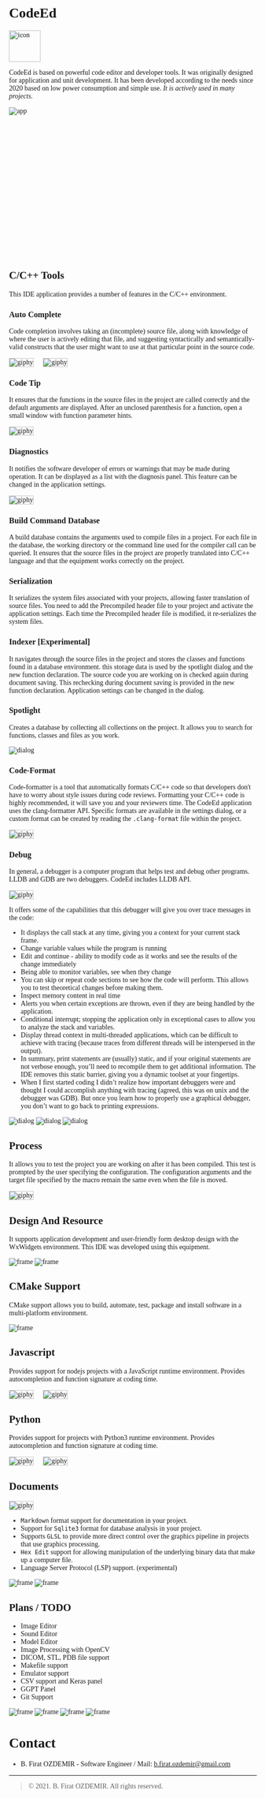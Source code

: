 <link rel="stylesheet" type="text/css" href="https://fonts.googleapis.com/css?family=Ubuntu:regular,bold&subset=Latin">
<style>
	* {
		font-family: Ubuntu, "times new roman", times, roman, serif;
	}
	img[alt='icon'] { width: 64px; height: 64px; }
	img[alt='app'] { min-height: 300px; }
	img[alt='giphy'] {
		max-height: 220px;
		display: inline-block;
		margin-right: 16px;
		border: 1px solid #c4c4c4;
	}
	img[alt='dialog'] {
		max-height: 200px;
	}
	img[alt='frame'] {
		max-height: 360px;
	}
</style>


# CodeEd

![icon](assets/codeed.png)

CodeEd is based on powerful code editor and developer tools. It was originally designed for application and unit development. It has been developed according to the needs since 2020 based on low power consumption and simple use. _It is actively used in many projects_.

![app](assets/code-main2.png)


## C/C++ Tools

This IDE application provides a number of features in the C/C++ environment.

### Auto Complete

Code completion involves taking an (incomplete) source file, along with knowledge of where the user is actively editing that file, and suggesting syntactically and semantically-valid constructs that the user might want to use at that particular point in the source code.


![giphy](assets/code-autocomplete1.gif)
![giphy](assets/code-autocomplete2.gif)


### Code Tip

It ensures that the functions in the source files in the project are called correctly and the default arguments are displayed. After an unclosed parenthesis for a function, open a small window with function parameter hints.

![giphy](assets/code-calltip1.gif)

### Diagnostics

It notifies the software developer of errors or warnings that may be made during operation. It can be displayed as a list with the diagnosis panel. This feature can be changed in the application settings.

![giphy](assets/code-diagnostic1.gif)

### Build Command Database

A build database contains the arguments used to compile files in a project. For each file in the database, the working directory or the command line used for the compiler call can be queried. It ensures that the source files in the project are properly translated into C/C++ language and that the equipment works correctly on the project.

### Serialization

It serializes the system files associated with your projects, allowing faster translation of source files. You need to add the Precompiled header file to your project and activate the application settings. Each time the Precompiled header file is modified, it re-serializes the system files.

### Indexer [Experimental]

It navigates through the source files in the project and stores the classes and functions found in a database environment. this storage data is used by the spotlight dialog and the new function declaration. The source code you are working on is checked again during document saving. This rechecking during document saving is provided in the new function declaration. Application settings can be changed in the dialog.

### Spotlight

Creates a database by collecting all collections on the project. It allows you to search for functions, classes and files as you work.

![dialog](assets/code-spotlight.png)

### Code-Format

Code-formatter is a tool that automatically formats C/C++ code so that developers don't have to worry about style issues during code reviews. Formatting your C/C++ code is highly recommended, it will save you and your reviewers time. The CodeEd application uses the clang-formatter API. Specific formats are available in the settings dialog, or a custom format can be created by reading the `.clang-format` file within the project.

![giphy](assets/code-format.gif)

### Debug

In general, a debugger is a computer program that helps test and debug other programs. LLDB and GDB are two debuggers. CodeEd includes LLDB API.

![giphy](assets/code-debug.gif)


It offers some of the capabilities that this debugger will give you over trace messages in the code:

* It displays the call stack at any time, giving you a context for your current stack frame.
* Change variable values while the program is running
* Edit and continue - ability to modify code as it works and see the results of the change immediately
* Being able to monitor variables, see when they change
* You can skip or repeat code sections to see how the code will perform. This allows you to test theoretical changes before making them.
* Inspect memory content in real time
* Alerts you when certain exceptions are thrown, even if they are being handled by the application.
* Conditional interrupt; stopping the application only in exceptional cases to allow you to analyze the stack and variables.
* Display thread context in multi-threaded applications, which can be difficult to achieve with tracing (because traces from different threads will be interspersed in the output).
* In summary, print statements are (usually) static, and if your original statements are not verbose enough, you’ll need to recompile them to get additional information. The IDE removes this static barrier, giving you a dynamic toolset at your fingertips.
* When I first started coding I didn’t realize how important debuggers were and thought I could accomplish anything with tracing (agreed, this was on unix and the debugger was GDB). But once you learn how to properly use a graphical debugger, you don’t want to go back to printing expressions.

![dialog](assets/code-debug2.png)
![dialog](assets/code-watch.png)
![dialog](assets/code-breakpoints.png)

## Process

It allows you to test the project you are working on after it has been compiled. This test is prompted by the user specifying the configuration. The configuration arguments and the target file specified by the macro remain the same even when the file is moved.

![giphy](assets/code-process.gif)


## Design And Resource

It supports application development and user-friendly form desktop design with the WxWidgets environment. This IDE was developed using this equipment.

![frame](assets/code-resource.png)
![frame](assets/code-design.png)

## CMake Support

CMake support allows you to build, automate, test, package and install software in a multi-platform environment.

![frame](assets/code-cmake.png)

## Javascript

Provides support for nodejs projects with a JavaScript runtime environment. Provides autocompletion and function signature at coding time.

![giphy](assets/code-node-autocompletion.gif)
![giphy](assets/code-node-calltip.gif)

## Python

Provides support for projects with Python3 runtime environment. Provides autocompletion and function signature at coding time.

![giphy](assets/code-python-autocompletion.gif)
![giphy](assets/code-python-calltip.gif)

## Documents

![giphy](assets/code-markdown.gif)

* `Markdown` format support for documentation in your project.
* Support for `Sqlite3` format for database analysis in your project.
* Supports `GLSL` to provide more direct control over the graphics pipeline in projects that use graphics processing.
* `Hex Edit` support for allowing manipulation of the underlying binary data that make up a computer file.
* Language Server Protocol (LSP) support. (experimental)


![frame](assets/code-sqlite3.png) ![frame](assets/code-hex.png)

## Plans / TODO

* Image Editor
* Sound Editor
* Model Editor
* Image Processing with OpenCV
* DICOM, STL, PDB file support
* Makefile support
* Emulator support
* CSV support and Keras panel
* GGPT Panel
* Git Support


![frame](assets/code-dicom.png)
![frame](assets/code-image.png)
![frame](assets/code-stl.png)
![frame](assets/code-pdb.png)

# Contact

* B. Firat OZDEMIR - Software Engineer / Mail: b.firat.ozdemir@gmail.com

---
> © 2021. B. Firat OZDEMIR. All rights reserved.




